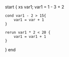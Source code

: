 start {
    xs var1;
    var1 = 1 - 3 + 2

    cond var1 - 2 > 15{
        var1 = var + 1
    }

    rerun var1 * 2 < 20 {
        var1 = var1 + 1
    }
} end

